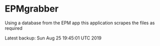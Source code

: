# EPMgrabber
Using a database from the EPM app this application scrapes the files as required


Latest backup: Sun Aug 25 19:45:01 UTC 2019
